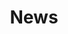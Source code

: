 ---
title: News
permalink: "/news/"
layout: posts
excerpt: Lastest Information from our Company
image: "/assets/images/posts.jpeg"
---
